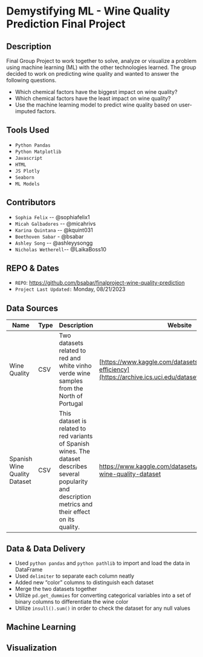 # Demystifying ML - Wine Quality Prediction Final Project

## Description 
Final Group Project to work together to solve, analyze or visualize a problem using machine learning (ML) with the other technologies learned. The group decided to work on predicting wine quality and wanted to answer the following questions.

- Which chemical factors have the biggest impact on wine quality?
- Which chemical factors have the least impact on wine quality?
- Use the machine learning model to predict wine quality based on user-imputed factors.

## Tools Used
- `Python Pandas`
- `Python Matplotlib`
- `Javascript`
- `HTML`
- `JS Plotly`
- `Seaborn`
- `ML Models`

## Contributors
* `Sophia Felix` -- @sophiafelix1
* `Micah Galbadores` -- @micahrivs
* `Karina Quintana` -- @kquint031
* `Beethoven Sabar` - @bsabar
* `Ashley Song` -- @ashleyysongg
* `Nicholas Wetherell`-- @LaikaBoss10

  
## REPO & Dates
- `REPO`: https://github.com/bsabar/finalproject-wine-quality-prediction
- `Project Last Updated:` Monday, 08/21/2023

## Data Sources
|Name|Type|Description|Website|
|---|---|---|---|
|Wine Quality|CSV|Two datasets related to red and white vinho verde wine samples from the North of Portugal|[https://www.kaggle.com/datasets/equilibriumm/sleep-efficiency](https://archive.ics.uci.edu/dataset/186/wine+quality)|
|Spanish Wine Quality Dataset |CSV|This dataset is related to red variants of Spanish wines. The dataset describes several popularity and description metrics and their effect on its quality.|https://www.kaggle.com/datasets/fedesoriano/spanish-wine-quality-dataset|

## Data & Data Delivery
- Used `python pandas` and `python pathlib` to import and load the data in DataFrame
- Used `delimiter` to separate each column neatly 
- Added new “color” columns to distinguish each dataset 
- Merge the two datasets together
- Utilize `pd.get_dummies` for converting categorical variables into a set of binary columns to differentiate the wine color
- Utilize `insull().sum()` in order to check the dataset for any null values

## Machine Learning 



## Visualization



  
